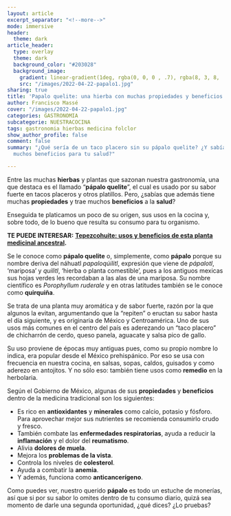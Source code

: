 ```yaml
---
layout: article
excerpt_separator: "<!--more-->"
mode: immersive
header:
  theme: dark
article_header:
  type: overlay
  theme: dark
  background_color: "#203028"
  background_image:
    gradient: linear-gradient(1deg, rgba(0, 0, 0 , .7), rgba(8, 3, 8, .9))
    src: "/images/2022-04-22-papalo1.jpg"
sharing: true
title: 'Papalo quelite: una hierba con muchas propiedades y beneficios'
author: Francisco Massé
cover: "/images/2022-04-22-papalo1.jpg"
categories: GASTRONOMIA
subcategorie: NUESTRACOCINA
tags: gastronomia hierbas medicina folclor
show_author_profile: false
comment: false
summary: "¿Qué sería de un taco placero sin su pápalo quelite? ¿Y sabías que tiene
  muchos beneficios para tu salud?"

---
```

Entre las muchas **hierbas** y plantas que sazonan nuestra gastronomía, una que destaca es el llamado “**pápalo quelite**”, el cual es usado por su sabor fuerte en tacos placeros y otros platillos. Pero, ¿sabías que además tiene muchas **propiedades** y trae muchos **beneficios** a la **salud**?

Enseguida te platicamos un poco de su origen, sus usos en la cocina y, sobre todo, de lo bueno que resulta su consumo para tu organismo.

**TE PUEDE INTERESAR:** [**Tepezcohuite: usos y beneficios de esta planta medicinal ancestral**](https://blog.tonoysumariachi.com/mexicanisimos/2022/08/17/tepezcohuite-usos-y-beneficios-de-esta-planta-medicinal-ancestral.html)**.**

Se le conoce como **pápalo quelite** o, simplemente, como **pápalo** porque su nombre deriva del náhuatl _papaloqúilitl_, expresión que viene de _pápalotl_, ‘mariposa’ y _quilitl_, ‘hierba o planta comestible’, pues a los antiguos mexicas sus hojas verdes les recordaban a las alas de una mariposa. Su nombre científico es _Porophyllum ruderale_ y en otras latitudes también se le conoce como **quirquiña**.

Se trata de una planta muy aromática y de sabor fuerte, razón por la que algunos la evitan, argumentando que la “repiten” o eructan su sabor hasta el día siguiente, y es originaria de México y Centroamérica. Uno de sus usos más comunes en el centro del país es aderezando un “taco placero” de chicharrón de cerdo, queso panela, aguacate y salsa pico de gallo.

Su uso proviene de épocas muy antiguas pues, como su propio nombre lo indica, era popular desde el México prehispánico. Por eso se usa con frecuencia en nuestra cocina, en salsas, sopas, caldos, guisados y como aderezo en antojitos. Y no sólo eso: también tiene usos como **remedio** en la herbolaria.

Según el Gobierno de México, algunas de sus **propiedades** y **beneficios** dentro de la medicina tradicional son los siguientes:

* Es rico en **antioxidantes** y **minerales** como calcio, potasio y fósforo. Para aprovechar mejor sus nutrientes se recomienda consumirlo crudo y fresco.
* También combate las **enfermedades respiratorias**, ayuda a reducir la **inflamación** y el dolor del **reumatismo**.
* Alivia **dolores de muela**.
* Mejora los **problemas de la vista**.
* Controla los niveles de **colesterol**.
* Ayuda a combatir la **anemia**.
* Y además, funciona como **anticancerígeno**.

Como puedes ver, nuestro querido **pápalo** es todo un estuche de monerías, así que si por su sabor lo omites dentro de tu consumo diario, quizá sea momento de darle una segunda oportunidad, ¿qué dices? ¿Lo pruebas?